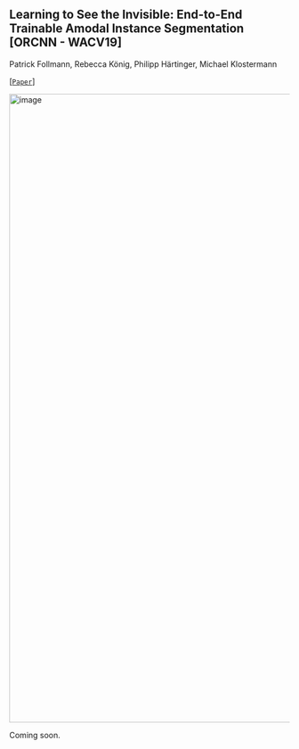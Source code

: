 ## Learning to See the Invisible: End-to-End Trainable Amodal Instance Segmentation [ORCNN - WACV19]

Patrick Follmann, Rebecca König, Philipp Härtinger, Michael Klostermann


[[`Paper`](https://arxiv.org/pdf/1804.08864.pdf)] 

<img width="1128" alt="image" src="https://github.com/trqminh/aistron/assets/30286786/b853241c-40aa-44fe-8c64-32b3d4409f41">


Coming soon.

